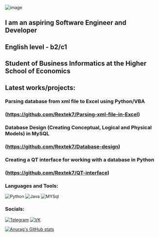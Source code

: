 ![image](https://user-images.githubusercontent.com/113045888/225022065-65d03a62-1b6c-47c4-ba49-1b91ad8f60bf.png)

 ## I am an aspiring Software Engineer and Developer 
 ## English level - b2/c1 
 ## Student of Business Informatics at the Higher School of Economics


## Latest works/projects:
### Parsing database from xml file to Excel using Python/VBA 
### (https://github.com/Rextek7/Parsing-xml-file-in-Excel)
### Database Design (Creating Conceptual, Logical and Physical Models) in MySQL 
### (https://github.com/Rextek7/Database-design)
### Creating a QT interface for working with a database in Python 
### (https://github.com/Rextek7/QT-interface)



### Languages and Tools:

![Python](https://img.shields.io/badge/-Python-090909?style=for-the-badge&logo=python&logoColor=F8C52C)
![Java](https://img.shields.io/badge/-Java-090909?style=for-the-badge&logo=Java&logoColor=F88C00)
![MYSql](https://img.shields.io/badge/-SQL-090909?style=for-the-badge&logo=mysql)
  
### Socials:
[![Telegram](https://img.shields.io/badge/-Telegram-090909?style=for-the-badge&logo=telegram&logoColor=27A0D9)](https://t.me/Fostick)
[![VK](https://img.shields.io/badge/-Vkontakte-090909?style=for-the-badge&logo=Vk&logoColor=4F7DB3)](https://vk.com/rextek)

[![Anurag's GitHub stats](https://github-readme-stats.vercel.app/api?username=Rextek7&theme=dracula)](https://github.com/anuraghazra/github-readme-stats)
